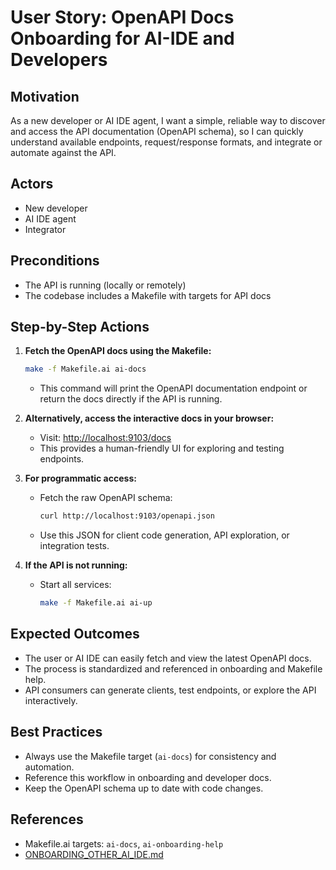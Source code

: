 # User Story: OpenAPI Docs Onboarding for AI-IDE and Developers

## Motivation
As a new developer or AI IDE agent, I want a simple, reliable way to discover and access the API documentation (OpenAPI schema), so I can quickly understand available endpoints, request/response formats, and integrate or automate against the API.

## Actors
- New developer
- AI IDE agent
- Integrator

## Preconditions
- The API is running (locally or remotely)
- The codebase includes a Makefile with targets for API docs

## Step-by-Step Actions
1. **Fetch the OpenAPI docs using the Makefile:**
   ```bash
   make -f Makefile.ai ai-docs
   ```
   - This command will print the OpenAPI documentation endpoint or return the docs directly if the API is running.

2. **Alternatively, access the interactive docs in your browser:**
   - Visit: [http://localhost:9103/docs](http://localhost:9103/docs)
   - This provides a human-friendly UI for exploring and testing endpoints.

3. **For programmatic access:**
   - Fetch the raw OpenAPI schema:
     ```bash
     curl http://localhost:9103/openapi.json
     ```
   - Use this JSON for client code generation, API exploration, or integration tests.

4. **If the API is not running:**
   - Start all services:
     ```bash
     make -f Makefile.ai ai-up
     ```

## Expected Outcomes
- The user or AI IDE can easily fetch and view the latest OpenAPI docs.
- The process is standardized and referenced in onboarding and Makefile help.
- API consumers can generate clients, test endpoints, or explore the API interactively.

## Best Practices
- Always use the Makefile target (`ai-docs`) for consistency and automation.
- Reference this workflow in onboarding and developer docs.
- Keep the OpenAPI schema up to date with code changes.

## References
- Makefile.ai targets: `ai-docs`, `ai-onboarding-help`
- [ONBOARDING_OTHER_AI_IDE.md](../ONBOARDING_OTHER_AI_IDE.md) 